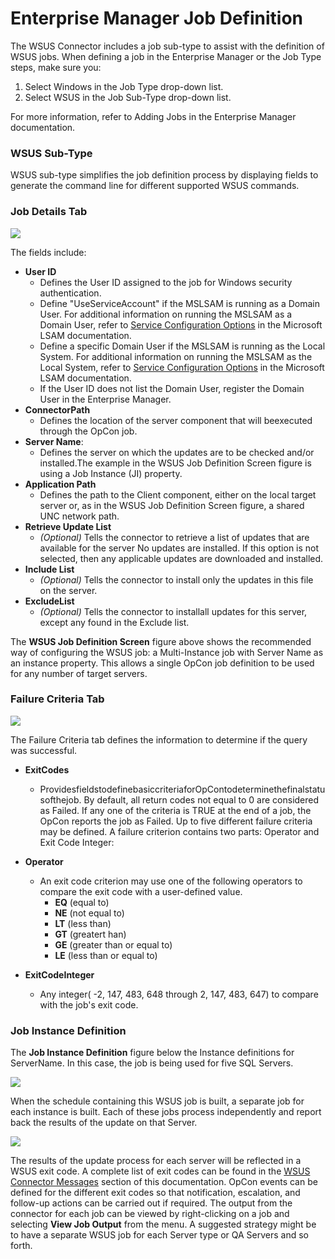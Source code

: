 # Enterprise Manager Job Definition

The WSUS Connector includes a job sub-type to assist with the definition of WSUS jobs. When defining a job in the Enterprise Manager or the Job Type steps, make sure you:

1. Select Windows in the Job Type drop-down list.
2. Select WSUS in the Job Sub-Type drop-down list.

For more information, refer to Adding Jobs in the Enterprise Manager documentation. 

### WSUS Sub-Type

WSUS sub-type simplifies the job definition process by displaying fields to generate the command line for different supported WSUS commands.

### Job Details Tab

![](../static/img/wsus_job_definition_screen.png)

The fields include:

* **User ID**
    * Defines the User ID assigned to the job for Windows security authentication.
    * Define "UseServiceAccount" if the MSLSAM is running as a Domain User. For additional information on running the MSLSAM as a Domain User, refer to [Service Configuration Options](https://help.smatechnologies.com/opcon/agents/windows/administration/service-configuration) in the Microsoft LSAM documentation.
    * Define a specific Domain User if the MSLSAM is running as the Local System. For additional information on running the MSLSAM as the Local System, refer to [Service Configuration Options](https://help.smatechnologies.com/opcon/agents/windows/administration/service-configuration) in the Microsoft LSAM documentation.
    * If the User ID does not list the Domain User, register the Domain User in the Enterprise Manager.
* **ConnectorPath**
    * Defines the location of the server component that will beexecuted through the OpCon job.
* **Server Name**: 
    * Defines the server on which the updates are to be checked and/or installed.The example in the WSUS Job Definition Screen figure is using a Job Instance (JI) property.
* **Application Path**
    * Defines the path to the Client component, either on the local target server or, as in the WSUS Job Definition Screen figure, a shared UNC network path.
* **Retrieve Update List**
    * *(Optional)* Tells the connector to retrieve a list of updates that are available for the server No updates are installed. If this option is not selected, then any applicable updates are downloaded and installed.
* **Include List**
    * *(Optional)* Tells the connector to install only the updates in this file on the server.
* **ExcludeList**
    * *(Optional)* Tells the connector to installall updates for this server, except any found in the Exclude list.

The **WSUS Job Definition Screen** figure above shows the recommended way of configuring the WSUS job: a Multi-Instance job with Server Name as an instance property. This allows a single OpCon job definition to be used for any number of target servers.

### Failure Criteria Tab

![](../static/img/failture_criteria_tab.png)

The Failure Criteria tab defines the information to determine if the query was successful.

* **ExitCodes**
    * ProvidesfieldstodefinebasiccriteriaforOpContodeterminethefinalstatusofthejob. By default, all return codes not equal to 0 are considered as Failed. If any one of the criteria is TRUE at the end of a job, the OpCon reports the job as Failed. Up to five different failure criteria may be defined. A failure criterion contains two parts: Operator and Exit Code Integer:

* **Operator**
    * An exit code criterion may use one of the following operators to compare the exit code with a user-defined value.
        * **EQ** (equal to)
        * **NE** (not equal to)
        * **LT** (less than)
        * **GT** (greatert han)
        * **GE** (greater than or equal to) 
        * **LE** (less than or equal to)
* **ExitCodeInteger**
    * Any integer( -2, 147, 483, 648 through 2, 147, 483, 647) to compare with the job's exit code.

### Job Instance Definition

The **Job Instance Definition** figure below the Instance definitions for ServerName. In this case, the job is being used for five SQL Servers.

![](../static/img/job_instance_definition.png)

When the schedule containing this WSUS job is built, a separate job for each instance is built. Each of these jobs process independently and report back the results of the update on that Server.

![](../static/img/built_jobs.png)

The results of the update process for each server will be reflected in a WSUS exit code. A complete list of exit codes can be found in the [WSUS Connector Messages](reference-information#wsus-connector-messages) section of this documentation. OpCon events can be defined for the different exit codes so that notification, escalation, and follow-up actions can be carried out if required. The output from the connector for each job can be viewed by right-clicking on a job and selecting **View Job Output** from the menu. A suggested strategy might be to have a separate WSUS job for each Server type or QA Servers and so forth.

